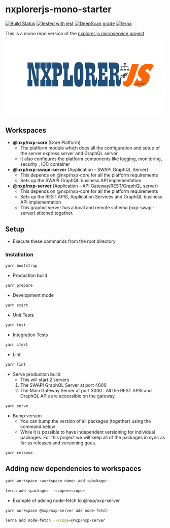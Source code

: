 # nxplorerjs-mono-starter

[![Build Status](https://travis-ci.org/ERS-HCL/nxplorerjs-mono-starter.svg?branch=master)](https://travis-ci.org/ERS-HCL/nxplorerjs-mono-starter)
[![tested with jest](https://img.shields.io/badge/tested_with-jest-99424f.svg)](https://github.com/facebook/jest)
[![DeepScan grade](https://deepscan.io/api/projects/2898/branches/21962/badge/grade.svg)](https://deepscan.io/dashboard#view=project&pid=2898&bid=21962)
[![lerna](https://img.shields.io/badge/maintained%20with-lerna-cc00ff.svg)](https://lernajs.io/)

This is a mono repo version of the [nxplorer js microservice project](https://github.com/ERS-HCL/nxplorerjs-microservice-starter)

![nxplorer mono starter](assets/logo.png)

## Workspaces

- **@nxp/nxp-core** (Core Platform)
  - The platform module which does all the configuration and setup of the server express server and GraphQL server
  - It also configures the platform components like logging, monitoring, security , IOC container
- **@nxp/nxp-swapi-server** (Application - SWAPI GraphQL Server)
  - This depends on @nxp/nxp-core for all the platform requirements
  - Sets up the SWAPI GraphQL business API implementation
- **@nxp/nxp-server** (Application - API Gateway/REST/GraphQL server)
  - This depends on @nxp/nxp-core for all the platform requirements
  - Sets up the REST APIS, Application Services and GraphQL business API implementation
  - This graphql server has a local and remote schema (nxp-swapi-server) stitched together.

## Setup

- Execute these commands from the root directory

### Installation

```bash
yarn bootstrap
```

- Production build

```bash
yarn prepare
```

- Development mode

```bash
yarn start
```

- Unit Tests

```bash
yarn test
```

- Integration Tests

```bash
yarn itest
```

- Lint

```bash
yarn lint
```

- Serve production build
  - This will start 2 servers
  1.  The SWAPI GraphQL Server at port 4000
  2.  The Main Gateway Server at port 3000 . All the REST APIS and GraphQL APIs are accessible on the gateway.

```bash
yarn serve
```

- Bump version
  - You can bump the version of all packages (together) using the command below
  - While it is possible to have independent versioning for individual packages. For this project we will keep all of the packages in sync as far as releases and versioning goes.

```bash
yarn release
```

## Adding new dependencies to workspaces

```bash
yarn workspace <workspace name> add <package>
```

```bash
lerna add <package> --scope=<scope>
```

- Example of adding node-fetch to @nxp/nxp-server

```bash
yarn workspace @nxp/nxp-server add node-fetch
```

```bash
lerna add node-fetch --scope=@nxp/nxp-server
```
